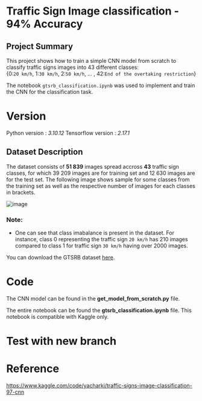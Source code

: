 # Traffic Sign Image classification - 94% Accuracy

## Project Summary
This project shows how to train a simple CNN model from scratch to classify traffic signs images into 43 different classes:<br>
{0:`20 km/h`, 1:`30 km/h`, 2:`50 km/h`, ... , 42:`End of the overtaking restriction`}

The notebook `gtsrb_classification.ipynb` was used to implement and train the CNN for the classification task.

# Version
Python version : *3.10.12*
Tensorflow version : *2.17.1*

## Dataset Description
The dataset consists of __51 839__ images spread accross __43__ traffic sign classes, for which 39 209 images are for training set and 12 630 images are for the test set. 
The following image shows sample for some classes from the training set as well as the respective number of images for each classes in brackets.

![image](https://github.com/user-attachments/assets/3be5b7b1-6169-45fb-ba33-4367ae99e7e0)

### Note:
- One can see that class imabalance is present in the dataset. For instance, class 0 representing the traffic sign `20 km/h` has 210 images compared to class 1 for traffic sign `30 km/h` having over 2000 images.
  

You can download the GTSRB dataset [here](https://www.kaggle.com/datasets/meowmeowmeowmeowmeow/gtsrb-german-traffic-sign).


# Code
The CNN model can be found in the **get_model_from_scratch.py**  file.

The entire notebook can be found the **gtsrb_classification.ipynb** file. This notebook is compatible with Kaggle only.

# Test with new branch

# Reference
https://www.kaggle.com/code/yacharki/traffic-signs-image-classification-97-cnn
